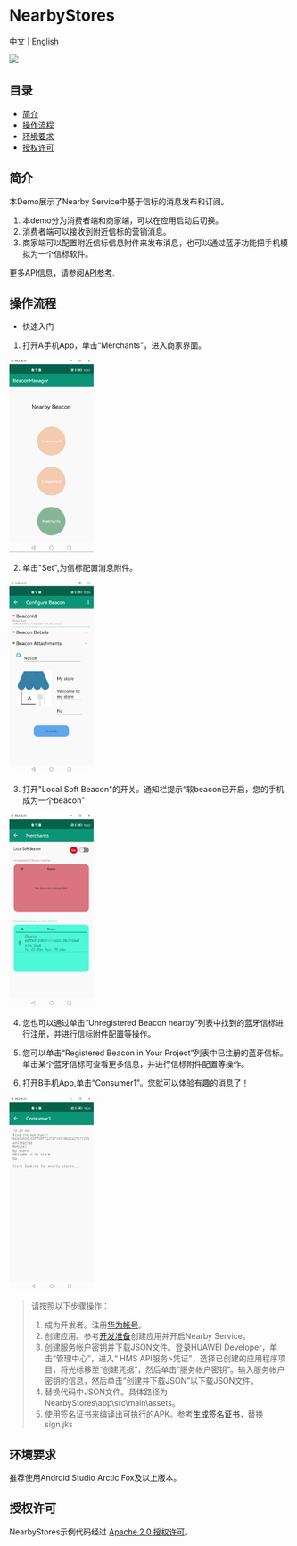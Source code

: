 ﻿# NearbyStores
中文 | [English](README.md)

[![](https://camo.githubusercontent.com/ce1c195eb2524e4e67a2e74bf6e9619555aa0913/68747470733a2f2f696d672e736869656c64732e696f2f62616467652f446f63732d686d736775696465732d627269676874677265656e)](https://developer.huawei.com/consumer/cn/doc/development/system-Guides/introduction-nearby-0000001060363166)

## 目录
 * [简介](#简介)
 * [操作流程](#操作流程)
 * [环境要求](#环境要求)
 * [授权许可](#授权许可)

## 简介
本Demo展示了Nearby Service中基于信标的消息发布和订阅。
1. 本demo分为消费者端和商家端，可以在应用启动后切换。
2. 消费者端可以接收到附近信标的营销消息。
3. 商家端可以配置附近信标信息附件来发布消息，也可以通过蓝牙功能把手机模拟为一个信标软件。

更多API信息，请参阅[API参考](https://developer.huawei.com/consumer/cn/doc/development/system-References/overview2-0000001061766323?ha_source=hms1).

## 操作流程
* 快速入门
1. 打开A手机App，单击“Merchants”，进入商家界面。
<img src=images/Result_1.png width = 30% height = 30%>

2. 单击"Set",为信标配置消息附件。
<img src=images/Result_3.png width = 30% height = 30%>

3. 打开"Local Soft Beacon"的开关。通知栏提示“软beacon已开启，您的手机成为一个beacon”
<img src=images/Result_2.png width = 30% height = 30% >

4. 您也可以通过单击“Unregistered Beacon nearby”列表中找到的蓝牙信标进行注册，并进行信标附件配置等操作。

5. 您可以单击“Registered Beacon in Your Project”列表中已注册的蓝牙信标。单击某个蓝牙信标可查看更多信息，并进行信标附件配置等操作。

6. 打开B手机App,单击“Consumer1”。您就可以体验有趣的消息了！
<img src=images/Result_4.png width = 30% height = 30% />

>请按照以下步骤操作：
>1. 成为开发者。注册[华为帐号](https://developer.huawei.com/consumer/cn/)。
>2. 创建应用。参考[开发准备](https://developer.huawei.com/consumer/cn/doc/development/system-Guides/config-agc-0000001050040578?ha_source=hms1)创建应用并开启Nearby Service。
>3. 创建服务帐户密钥并下载JSON文件。登录HUAWEI Developer，单击“管理中心”，进入“ HMS API服务>凭证”，选择已创建的应用程序项目，将光标移至“创建凭据”，然后单击“服务帐户密钥”。输入服务帐户密钥的信息，然后单击“创建并下载JSON”以下载JSON文件。
>4. 替换代码中JSON文件。具体路径为NearbyStores\app\src\main\assets。
>5. 使用签名证书来编译出可执行的APK。参考[生成签名证书](https://developer.huawei.com/consumer/cn/codelab/HMSPreparation/index.html#2)，替换sign.jks

## 环境要求
推荐使用Android Studio Arctic Fox及以上版本。

## 授权许可
NearbyStores示例代码经过 [Apache 2.0 授权许可](http://www.apache.org/licenses/LICENSE-2.0)。

